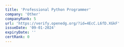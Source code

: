 ```yaml
---
title: 'Professional Python Programmer'
company: 'Other'
companyRank: 5
url: 'https://verify.openedg.org/?id=4EcC.L6fD.XGkF'
issueDate: '09-01-2024'
expiryDate: ''
certRank: 0
---
```

